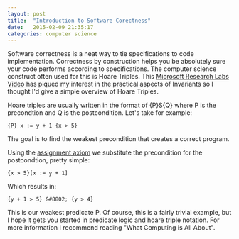 ```yaml
---
layout: post
title:  "Introduction to Software Corectness"
date:   2015-02-09 21:35:17
categories: computer science
---
```

Software correctness is a neat way to tie specifications to code implementation. Correctness by construction helps you be absolutely sure your code performs according to specifications. The computer science construct often used for this is Hoare Triples. This [Microsoft Research Labs Video](https://www.youtube.com/watch?v=spcfzbisBv4) has piqued my interest in the practical aspects of Invariants so I thought I'd give a simple overview of Hoare Triples.

Hoare triples are usually written in the format of {P}S{Q} where P is the precondtion and Q is the postcondition. Let's take for example:

`
{P}
x := y + 1
{x > 5}
`

The goal is to find the weakest precondition that creates a correct program.

Using the [assignment axiom](https://www.dropbox.com/s/oc3ax256a10jkpk/Designprocessesforsoftwaredevelopment.pdf?dl=0) we substitute the precondition for the postcondtion, pretty simple:

`
{x > 5}[x := y + 1]
`

Which results in:

`
{y + 1 > 5} &#8802; {y > 4}
`

This is our weakest predicate P. Of course, this is a fairly trivial example, but I hope it gets you started in predicate logic and hoare triple notation. For more information I recommend reading "What Computing is All About".
